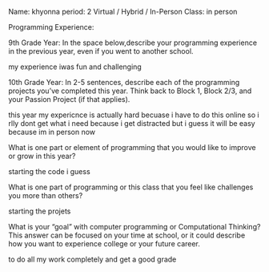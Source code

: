 
Name: khyonna
period:  2
Virtual / Hybrid / In-Person Class:  in person

Programming Experience:


9th Grade Year: In the space below,describe your programming experience in the previous year, even if you went to another school.

my experience iwas fun and challenging 

10th Grade Year: In 2-5 sentences, describe each of the programming projects you’ve completed this year.  Think back to Block 1, Block 2/3, and your Passion Project (if that applies).


this year my expericnce is actually hard becuase i have to do this online so i rlly dont get what i need because i get distracted but i guess it will be easy because im in person now 

What is one part or element of programming that you would like to improve or grow in this year?

starting the code i guess


What is one part of programming or this class that you feel like challenges you more than others?

starting the projets

What is your “goal” with computer programming or Computational Thinking?  This answer can be focused on your time at school, or it could describe how you want to experience college or your future career.

to do all my work completely and get a good grade
